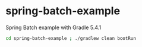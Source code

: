 # spring-batch-example
Spring Batch example with Gradle 5.4.1

```bash
cd spring-batch-example ; ./gradlew clean bootRun
```
